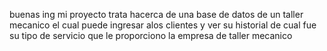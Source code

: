 buenas ing mi proyecto trata hacerca de una base de datos de un taller mecanico el cual puede ingresar alos clientes y ver su historial de cual fue su tipo de servicio que le proporciono la empresa de taller mecanico 

